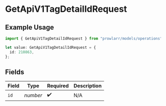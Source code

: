 # GetApiV1TagDetailIdRequest

## Example Usage

```typescript
import { GetApiV1TagDetailIdRequest } from "prowlarr/models/operations";

let value: GetApiV1TagDetailIdRequest = {
  id: 210863,
};
```

## Fields

| Field              | Type               | Required           | Description        |
| ------------------ | ------------------ | ------------------ | ------------------ |
| `id`               | *number*           | :heavy_check_mark: | N/A                |